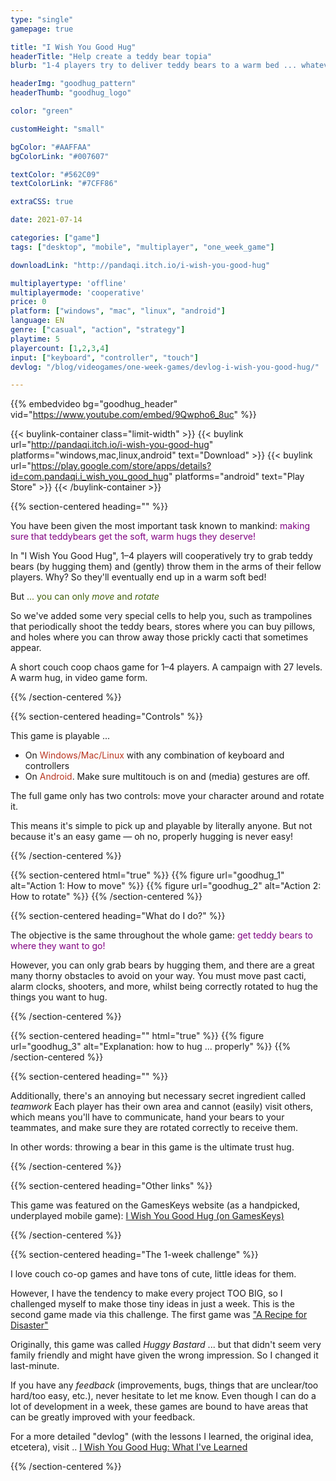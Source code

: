 ```yaml
---
type: "single"
gamepage: true

title: "I Wish You Good Hug"
headerTitle: "Help create a teddy bear topia"
blurb: "1-4 players try to deliver teddy bears to a warm bed ... whatever it takes"

headerImg: "goodhug_pattern"
headerThumb: "goodhug_logo"

color: "green"

customHeight: "small"

bgColor: "#AAFFAA"
bgColorLink: "#007607"

textColor: "#562C09"
textColorLink: "#7CFF86"

extraCSS: true

date: 2021-07-14

categories: ["game"]
tags: ["desktop", "mobile", "multiplayer", "one_week_game"]

downloadLink: "http://pandaqi.itch.io/i-wish-you-good-hug"

multiplayertype: 'offline'
multiplayermode: 'cooperative'
price: 0
platform: ["windows", "mac", "linux", "android"]
language: EN
genre: ["casual", "action", "strategy"]
playtime: 5
playercount: [1,2,3,4]
input: ["keyboard", "controller", "touch"]
devlog: "/blog/videogames/one-week-games/devlog-i-wish-you-good-hug/"

---
```


{{% embedvideo bg="goodhug_header" vid="https://www.youtube.com/embed/9Qwpho6_8uc" %}}

{{< buylink-container class="limit-width" >}}
{{< buylink url="http://pandaqi.itch.io/i-wish-you-good-hug" platforms="windows,mac,linux,android"  text="Download" >}} 
{{< buylink url="https://play.google.com/store/apps/details?id=com.pandaqi.i_wish_you_good_hug" platforms="android" text="Play Store" >}} 
{{< /buylink-container >}}

{{% section-centered heading="" %}}

You have been given the most important task known to mankind: <span style="color:purple;">making sure that teddybears get the soft, warm hugs they deserve!</span>

In "I Wish You Good Hug", 1&ndash;4 players will cooperatively try to grab teddy bears (by hugging them) and (gently) throw them in the arms of their fellow players. Why? So they'll eventually end up in a warm soft bed!

But <span style="color:#43610d;">... you can only <em>move</em> and <em>rotate</em></span>

So we've added some very special cells to help you, such as trampolines that periodically shoot the teddy bears, stores where you can buy pillows, and holes where you can throw away those prickly cacti that sometimes appear.

A short couch coop chaos game for 1&ndash;4 players. A campaign with 27 levels. A warm hug, in video game form.

{{% /section-centered %}}

{{% section-centered heading="Controls" %}}

This game is playable ... 
- On <span style="color:#b8341f;">Windows/Mac/Linux</span> with any combination of keyboard and controllers
- On <span style="color:#b8341f;">Android</span>. Make sure multitouch is on and (media) gestures are off.

The full game only has two controls: move your character around and rotate it.

This means it's simple to pick up and playable by literally anyone. But not because it's an easy game &mdash; oh no, properly hugging is never easy!

{{% /section-centered %}}

{{% section-centered html="true" %}}
{{% figure url="goodhug_1" alt="Action 1: How to move" %}}
{{% figure url="goodhug_2" alt="Action 2: How to rotate" %}}
{{% /section-centered %}}

{{% section-centered heading="What do I do?" %}}

The objective is the same throughout the whole game: <span style="color:purple;">get teddy bears to where they want to go!</span>

However, you can only grab bears by hugging them, and there are a great many thorny obstacles to avoid on your way. You must move past cacti, alarm clocks, shooters, and more, whilst being correctly rotated to hug the things you want to hug.

{{% /section-centered %}}

{{% section-centered heading="" html="true" %}}
{{% figure url="goodhug_3" alt="Explanation: how to hug ... properly" %}}
{{% /section-centered %}}

{{% section-centered heading="" %}}
			
Additionally, there's an annoying but necessary secret ingredient called _teamwork_ Each player has their own area and cannot (easily) visit others, which means you'll have to communicate, hand your bears to your teammates, and make sure they are rotated correctly to receive them.

In other words: throwing a bear in this game is the ultimate trust hug.

{{% /section-centered %}}

{{% section-centered heading="Other links" %}}

This game was featured on the GamesKeys website (as a handpicked, underplayed mobile game): [I Wish You Good Hug (on GamesKeys)](https://gameskeys.net/product/i-wish-you-good-hug/)

{{% /section-centered %}}

{{% section-centered heading="The 1-week challenge" %}}

I love couch co-op games and have tons of cute, little ideas for them.

However, I have the tendency to make every project TOO BIG, so I challenged myself to make those tiny ideas in just a week. This is the second game made via this challenge. The first game was ["A Recipe for Disaster"](https://pandaqi.com/a-recipe-for-disaster)

Originally, this game was called _Huggy Bastard_ ... but that didn't seem very family friendly and might have given the wrong impression. So I changed it last-minute.

If you have any _feedback_ (improvements, bugs, things that are unclear/too hard/too easy, etc.), never hesitate to let me know. Even though I can do a lot of development in a week, these games are bound to have areas that can be greatly improved with your feedback.

For a more detailed "devlog" (with the lessons I learned, the original idea, etcetera), visit .. [I Wish You Good Hug: What I've Learned](/blog/videogames/one-week-games/devlog-i-wish-you-good-hug)

{{% /section-centered %}}